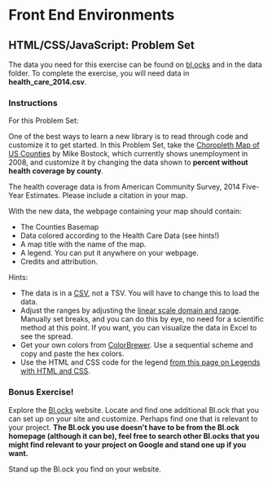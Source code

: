 # Front End Environments
## HTML/CSS/JavaScript: Problem Set

The data you need for this exercise can be found on [bl.ocks](http://bl.ocks.org/mbostock/3306362) and in the data folder. To complete the exercise, you will need data in **health_care_2014.csv**.

### Instructions

For this Problem Set:

One of the best ways to learn a new library is to read through code and customize it to get started. In this Problem Set, take the [Choropleth Map of US Counties](http://bl.ocks.org/mbostock/3306362) by Mike Bostock, which currently shows unemployment in 2008, and customize it by changing the data shown to **percent without health coverage by county**.

The health coverage data is from American Community Survey, 2014 Five-Year Estimates. Please include a citation in your map.

With the new data, the webpage containing your map should contain:

* The Counties Basemap
* Data colored according to the Health Care Data (see hints!)
* A map title with the name of the map.
* A legend. You can put it anywhere on your webpage.
* Credits and attribution.

Hints:
* The data is in a [CSV](https://github.com/mbostock/d3/wiki/CSV), not a TSV. You will have to change this to load the data.
* Adjust the ranges by adjusting the [linear scale domain and range](https://github.com/mbostock/d3/wiki/Quantitative-Scales#linear_domain). Manually set breaks, and you can do this by eye, no need for a scientific method at this point. If you want, you can visualize the data in Excel to see the spread.
* Get your own colors from [ColorBrewer](http://colorbrewer2.org/). Use a sequential scheme and copy and paste the hex colors.
* Use the HTML and CSS code for the legend [from this page on Legends with HTML and CSS](https://www.mapbox.com/tilemill/docs/guides/advanced-legends/).


### Bonus Exercise!

Explore the [Bl.ocks](http://bl.ocks.org/) website. Locate and find one additional Bl.ock that you can set up on your site and customize. Perhaps find one that is relevant to your project. **The Bl.ock you use doesn't have to be from the Bl.ock homepage (although it can be), feel free to search other Bl.ocks that you might find relevant to your project on Google and stand one up if you want.**

Stand up the Bl.ock you find on your website.

